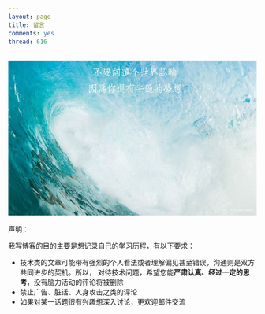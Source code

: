 ```yaml
---
layout: page
title: 留言
comments: yes
thread: 616
---
```


![come on](guest.jpg)

声明：

我写博客的目的主要是想记录自己的学习历程，有以下要求：

* 技术类的文章可能带有强烈的个人看法或者理解偏见甚至错误，沟通则是双方共同进步的契机。所以，     对待技术问题，希望您能**严肃认真、经过一定的思考**，没有脑力活动的评论将被删除
* 禁止广告、脏话、人身攻击之类的评论
* 如果对某一话题很有兴趣想深入讨论，更欢迎邮件交流
